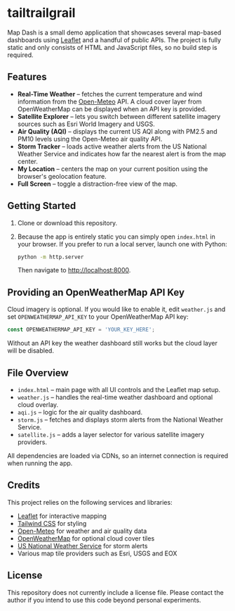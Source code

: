 # tailtrailgrail

Map Dash is a small demo application that showcases several map-based dashboards using [Leaflet](https://leafletjs.com/) and a handful of public APIs. The project is fully static and only consists of HTML and JavaScript files, so no build step is required.

## Features

- **Real-Time Weather** – fetches the current temperature and wind information from the [Open-Meteo](https://open-meteo.com/) API. A cloud cover layer from OpenWeatherMap can be displayed when an API key is provided.
- **Satellite Explorer** – lets you switch between different satellite imagery sources such as Esri World Imagery and USGS.
- **Air Quality (AQI)** – displays the current US AQI along with PM2.5 and PM10 levels using the Open-Meteo air quality API.
- **Storm Tracker** – loads active weather alerts from the US National Weather Service and indicates how far the nearest alert is from the map center.
- **My Location** – centers the map on your current position using the browser's geolocation feature.
- **Full Screen** – toggle a distraction-free view of the map.

## Getting Started

1. Clone or download this repository.
2. Because the app is entirely static you can simply open `index.html` in your browser. If you prefer to run a local server, launch one with Python:

   ```bash
   python -m http.server
   ```

   Then navigate to <http://localhost:8000>.

## Providing an OpenWeatherMap API Key

Cloud imagery is optional. If you would like to enable it, edit `weather.js` and set `OPENWEATHERMAP_API_KEY` to your OpenWeatherMap API key:

```javascript
const OPENWEATHERMAP_API_KEY = 'YOUR_KEY_HERE';
```

Without an API key the weather dashboard still works but the cloud layer will be disabled.

## File Overview

- `index.html` – main page with all UI controls and the Leaflet map setup.
- `weather.js` – handles the real-time weather dashboard and optional cloud overlay.
- `aqi.js` – logic for the air quality dashboard.
- `storm.js` – fetches and displays storm alerts from the National Weather Service.
- `satellite.js` – adds a layer selector for various satellite imagery providers.

All dependencies are loaded via CDNs, so an internet connection is required when running the app.

## Credits

This project relies on the following services and libraries:

- [Leaflet](https://leafletjs.com/) for interactive mapping
- [Tailwind CSS](https://tailwindcss.com/) for styling
- [Open-Meteo](https://open-meteo.com/) for weather and air quality data
- [OpenWeatherMap](https://openweathermap.org/) for optional cloud cover tiles
- [US National Weather Service](https://www.weather.gov/) for storm alerts
- Various map tile providers such as Esri, USGS and EOX

## License

This repository does not currently include a license file. Please contact the author if you intend to use this code beyond personal experiments.

